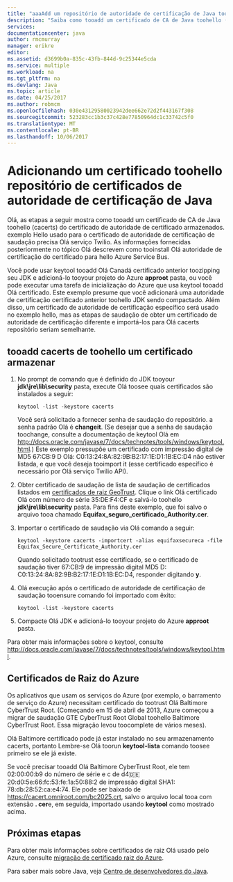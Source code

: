 ```yaml
---
title: "aaaAdd um repositório de autoridade de certificação de Java toohello certificados | Microsoft Docs"
description: "Saiba como tooadd um certificado de CA de Java toohello (cacerts) do certificado de autoridade de certificado armazenar para serviço Twilio ou barramento de serviço do Azure."
services: 
documentationcenter: java
author: rmcmurray
manager: erikre
editor: 
ms.assetid: d3699b0a-835c-43fb-844d-9c25344e5cda
ms.service: multiple
ms.workload: na
ms.tgt_pltfrm: na
ms.devlang: Java
ms.topic: article
ms.date: 04/25/2017
ms.author: robmcm
ms.openlocfilehash: 030e43129580023942dee662e72d2f443167f308
ms.sourcegitcommit: 523283cc1b3c37c428e77850964dc1c33742c5f0
ms.translationtype: MT
ms.contentlocale: pt-BR
ms.lasthandoff: 10/06/2017
---
```

# <a name="adding-a-certificate-toohello-java-ca-certificates-store"></a>Adicionando um certificado toohello repositório de certificados de autoridade de certificação de Java
Olá, as etapas a seguir mostra como tooadd um certificado de CA de Java toohello (cacerts) do certificado de autoridade de certificado armazenados. exemplo Hello usado para o certificado de autoridade de certificação de saudação precisa Olá serviço Twilio. As informações fornecidas posteriormente no tópico Olá descrevem como tooinstall Olá autoridade de certificação do certificado para hello Azure Service Bus. 

Você pode usar keytool tooadd Olá Canadá certificado anterior toozipping seu JDK e adicioná-lo tooyour projeto do Azure **approot** pasta, ou você pode executar uma tarefa de inicialização do Azure que usa keytool tooadd Olá certificado. Este exemplo presume que você adicionará uma autoridade de certificação certificado anterior toohello JDK sendo compactado. Além disso, um certificado de autoridade de certificação específico será usado no exemplo hello, mas as etapas de saudação de obter um certificado de autoridade de certificação diferente e importá-los para Olá cacerts repositório seriam semelhante.

## <a name="tooadd-a-certificate-toohello-cacerts-store"></a>tooadd cacerts de toohello um certificado armazenar
1. No prompt de comando que é definido do JDK tooyour **jdk\jre\lib\security** pasta, execute Olá toosee quais certificados são instalados a seguir:
   
    `keytool -list -keystore cacerts`
   
    Você será solicitado a fornecer senha de saudação do repositório. a senha padrão Olá é **changeit**. (Se desejar que a senha de saudação toochange, consulte a documentação de keytool Olá em <http://docs.oracle.com/javase/7/docs/technotes/tools/windows/keytool.html>.) Este exemplo pressupõe um certificado com impressão digital de MD5 67:CB:9 D Olá: C0:13:24:8A:82:9B:B2:17:1E:D1:1B:EC:D4 não estiver listada, e que você deseja tooimport it (esse certificado específico é necessário por Olá serviço Twilio API).
2. Obter certificado de saudação de lista de saudação de certificados listados em [certificados de raiz GeoTrust](http://www.geotrust.com/resources/root-certificates/). Clique o link Olá certificado Olá com número de série 35:DE:F4:CF e salvá-lo toohello **jdk\jre\lib\security** pasta. Para fins deste exemplo, que foi salvo o arquivo tooa chamado **Equifax\_seguro\_certificado\_Authority.cer**.
3. Importar o certificado de saudação via Olá comando a seguir:
   
    `keytool -keystore cacerts -importcert -alias equifaxsecureca -file Equifax_Secure_Certificate_Authority.cer`
   
    Quando solicitado tootrust esse certificado, se o certificado de saudação tiver 67:CB:9 de impressão digital MD5 D: C0:13:24:8A:82:9B:B2:17:1E:D1:1B:EC:D4, responder digitando **y**.
4. Olá execução após o certificado de autoridade de certificação de saudação tooensure comando foi importado com êxito:
   
    `keytool -list -keystore cacerts`
5. Compacte Olá JDK e adicioná-lo tooyour projeto do Azure **approot** pasta.

Para obter mais informações sobre o keytool, consulte <http://docs.oracle.com/javase/7/docs/technotes/tools/windows/keytool.html>.

## <a name="azure-root-certificates"></a>Certificados de Raiz do Azure
Os aplicativos que usam os serviços do Azure (por exemplo, o barramento de serviço do Azure) necessitam certificado do tootrust Olá Baltimore CyberTrust Root. (Começando em 15 de abril de 2013, Azure começou a migrar de saudação GTE CyberTrust Root Global toohello Baltimore CyberTrust Root. Essa migração levou toocomplete de vários meses).

Olá Baltimore certificado pode já estar instalado no seu armazenamento cacerts, portanto Lembre-se Olá toorun **keytool-lista** comando toosee primeiro se ele já existe.

Se você precisar tooadd Olá Baltimore CyberTrust Root, ele tem 02:00:00:b9 do número de série e c de d4:de:20:d0:5e:66:fc:53:fe:1a:50:88:2 de impressão digital SHA1: 78:db:28:52:ca:e4:74. Ele pode ser baixado de <https://cacert.omniroot.com/bc2025.crt>, salvo o arquivo local tooa com extensão **. cer**e, em seguida, importado usando **keytool** como mostrado acima.

## <a name="next-steps"></a>Próximas etapas
Para obter mais informações sobre certificados de raiz Olá usado pelo Azure, consulte [migração de certificado raiz do Azure](http://blogs.msdn.com/b/windowsazure/archive/2013/03/15/windows-azure-root-certificate-migration.aspx).

Para saber mais sobre Java, veja [Centro de desenvolvedores do Java](/java/azure).

